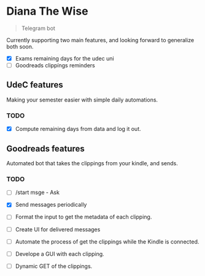 # Diana The Wise
> Telegram bot

Currently supporting two main features, and looking forward to generalize both soon.
- [x] Exams remaining days for the udec uni
- [ ] Goodreads clippíngs reminders

## UdeC features
Making your semester easier with simple daily automations.

### TODO
- [x] Compute remaining days from data and log it out.

## Goodreads features
Automated bot that takes the clippings from your kindle, and sends.

### TODO 
- [ ] /start msge - Ask
- [x] Send messages periodically
- [ ] Format the input to get the metadata of each clipping.
- [ ] Create UI for delivered messages

- [ ] Automate the process of get the clippings while the Kindle is connected.
- [ ] Develope a GUI with each clipping.
- [ ] Dynamic GET of the clippings.
